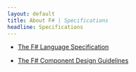 ```yaml
---
layout: default
title: About F# | Specifications
headline: Specifications
---
```


 * [The F# Language Specification](language-spec/) 

 * [The F# Component Design Guidelines](component-design-guidelines/) 

